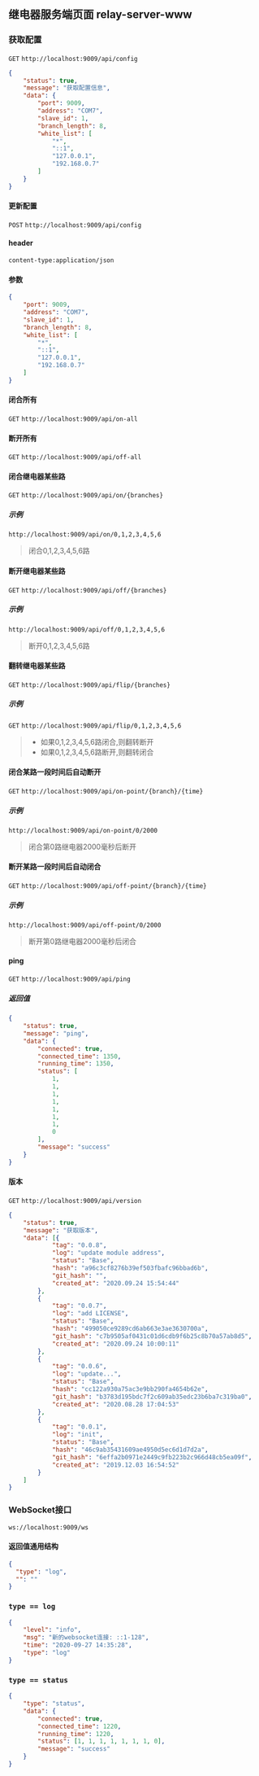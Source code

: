 ## 继电器服务端页面 relay-server-www

### 获取配置
`GET` `http://localhost:9009/api/config`
```json
{
    "status": true,
    "message": "获取配置信息",
    "data": {
        "port": 9009,
        "address": "COM7",
        "slave_id": 1,
        "branch_length": 8,
        "white_list": [
            "*",
            "::1",
            "127.0.0.1",
            "192.168.0.7"
        ]
    }
}
```

#### 更新配置
`POST` `http://localhost:9009/api/config`

#### header
`content-type:application/json`

#### 参数
```json
{
	"port": 9009,
	"address": "COM7",
	"slave_id": 1,
	"branch_length": 8,
	"white_list": [
		"*",
		"::1",
		"127.0.0.1",
		"192.168.0.7"
	]
}
```

#### 闭合所有
`GET` `http://localhost:9009/api/on-all`

#### 断开所有
`GET` `http://localhost:9009/api/off-all`

#### 闭合继电器某些路
`GET` `http://localhost:9009/api/on/{branches}`

##### 示例
`http://localhost:9009/api/on/0,1,2,3,4,5,6`
> 闭合0,1,2,3,4,5,6路

#### 断开继电器某些路
`GET` `http://localhost:9009/api/off/{branches}`

##### 示例
`http://localhost:9009/api/off/0,1,2,3,4,5,6`
> 断开0,1,2,3,4,5,6路

#### 翻转继电器某些路
`GET` `http://localhost:9009/api/flip/{branches}`
 
##### 示例
`GET` `http://localhost:9009/api/flip/0,1,2,3,4,5,6`
> - 如果0,1,2,3,4,5,6路闭合,则翻转断开
> - 如果0,1,2,3,4,5,6路断开,则翻转闭合

#### 闭合某路一段时间后自动断开
`GET` `http://localhost:9009/api/on-point/{branch}/{time}`

##### 示例
`http://localhost:9009/api/on-point/0/2000`
> 闭合第0路继电器2000毫秒后断开

#### 断开某路一段时间后自动闭合
`GET`  `http://localhost:9009/api/off-point/{branch}/{time}`

##### 示例
`http://localhost:9009/api/off-point/0/2000`
> 断开第0路继电器2000毫秒后闭合

#### ping
`GET` `http://localhost:9009/api/ping`

##### 返回值
```json
{
	"status": true,
	"message": "ping",
	"data": {
		"connected": true,
		"connected_time": 1350,
		"running_time": 1350,
		"status": [
			1,
			1,
			1,
			1,
			1,
			1,
			1,
			0
		],
		"message": "success"
	}
}
```
#### 版本
`GET` `http://localhost:9009/api/version`
```json
{
	"status": true,
	"message": "获取版本",
	"data": [{
			"tag": "0.0.8",
			"log": "update module address",
			"status": "Base",
			"hash": "a96c3cf8276b39ef503fbafc96bbad6b",
			"git_hash": "",
			"created_at": "2020.09.24 15:54:44"
		},
		{
			"tag": "0.0.7",
			"log": "add LICENSE",
			"status": "Base",
			"hash": "499050ce9289cd6ab663e3ae3630700a",
			"git_hash": "c7b9505af0431c01d6cdb9f6b25c8b70a57ab8d5",
			"created_at": "2020.09.24 10:00:11"
		},
		{
			"tag": "0.0.6",
			"log": "update...",
			"status": "Base",
			"hash": "cc122a930a75ac3e9bb290fa4654b62e",
			"git_hash": "b3783d195bdc7f2c609ab35edc23b6ba7c319ba0",
			"created_at": "2020.08.28 17:04:53"
		},
		{
			"tag": "0.0.1",
			"log": "init",
			"status": "Base",
			"hash": "46c9ab35431609ae4950d5ec6d1d7d2a",
			"git_hash": "6effa2b0971e2449c9fb223b2c966d48cb5ea09f",
			"created_at": "2019.12.03 16:54:52"
		}
	]
}
```
### WebSocket接口 
`ws://localhost:9009/ws`

#### 返回值通用结构
```json
{
  "type": "log",
  "": ""
}
```
### `type == log`
```json
{
	"level": "info",
	"msg": "新的websocket连接: ::1-128",
	"time": "2020-09-27 14:35:28",
	"type": "log"
}
```
### `type == status`
```json
{
	"type": "status",
	"data": {
		"connected": true,
		"connected_time": 1220,
		"running_time": 1220,
		"status": [1, 1, 1, 1, 1, 1, 1, 0],
		"message": "success"
	}
}
```
